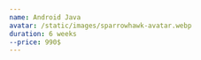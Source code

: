 ```yaml
---
name: Android Java
avatar: /static/images/sparrowhawk-avatar.webp
duration: 6 weeks
--price: 990$
---
```

